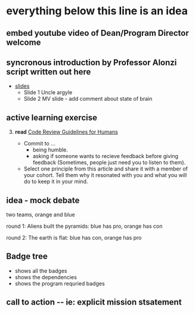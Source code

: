 


# everything below this line is an idea





## embed youtube video of Dean/Program Director welcome

## syncronous introduction by Professor Alonzi script written out here
* [slides](https://myuva-my.sharepoint.com/:p:/g/personal/lpa2a_virginia_edu/EcIqb1_xLZlLpneOl-sklXUBv-7899RNFqwllVSMAI4hqg?e=c5pRpZ)
    * Slide 1 Uncle argyle
    * Slide 2 MV slide - add comment about state of brain 

## active learning exercise
3. **read** [Code Review Guidelines for Humans](https://phauer.com/2018/code-review-guidelines/)

    * Commit to ...
      * being humble.
      * asking if someone wants to recieve feedback before giving feedback (Sometimes, people just need you to listen to them).
    * Select one principle from this article and share it with a member of your cohort. Tell them why it resonated with you and what you will do to keep it in your mind.

## idea - mock debate
two teams, orange and blue

round 1: Aliens built the pyramids: blue has pro, orange has con

round 2: The earth is flat: blue has con, orange has pro

## Badge tree
* shows all the badges
* shows the dependencies
* shows the program requried badges

## call to action -- ie: explicit mission stsatement

